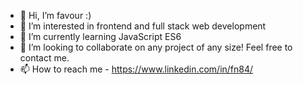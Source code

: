 - 👋 Hi, I’m favour :)
- 👀 I’m interested in frontend and full stack web development
- 🌱 I’m currently learning JavaScript ES6
- 💞️ I’m looking to collaborate on any project of any size! Feel free to contact me.
- 📫 How to reach me - https://www.linkedin.com/in/fn84/

<!---
favour33/favour33 is a ✨ special ✨ repository because its `README.md` (this file) appears on your GitHub profile.
You can click the Preview link to take a look at your changes.
--->
